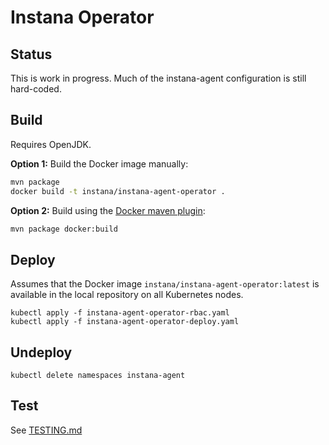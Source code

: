 Instana Operator
================

Status
------

This is work in progress. Much of the instana-agent configuration is still hard-coded.

Build
-----

Requires OpenJDK.

**Option 1:** Build the Docker image manually:

```sh
mvn package
docker build -t instana/instana-agent-operator .
```

**Option 2:** Build using the [Docker maven plugin](https://dmp.fabric8.io/):

```sh
mvn package docker:build
```

Deploy
------

Assumes that the Docker image `instana/instana-agent-operator:latest` is available in the local repository on all Kubernetes nodes.

```
kubectl apply -f instana-agent-operator-rbac.yaml
kubectl apply -f instana-agent-operator-deploy.yaml
```

Undeploy
--------

```
kubectl delete namespaces instana-agent
```

Test
----

See [TESTING.md](TESTING.md)
